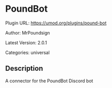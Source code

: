 # PoundBot

Plugin URL: https://umod.org/plugins/pound-bot

Author: MrPoundsign

Latest Version: 2.0.1

Categories: universal

## Description

A connector for the PoundBot Discord bot
